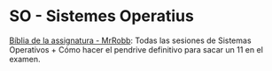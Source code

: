 # SO - Sistemes Operatius
[Bíblia de la assignatura - MrRobb](https://github.com/MrRobb/SO-FIB): Todas las sesiones de Sistemas Operativos + Cómo hacer el pendrive definitivo para sacar un 11 en el examen. 
